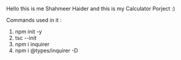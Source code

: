 Hello this is me Shahmeer Haider and this is my Calculator Porject :)

Commands used in it :
1. npm init -y
2. tsc --init
3. npm i inquirer
4. npm i @types/inquirer -D
